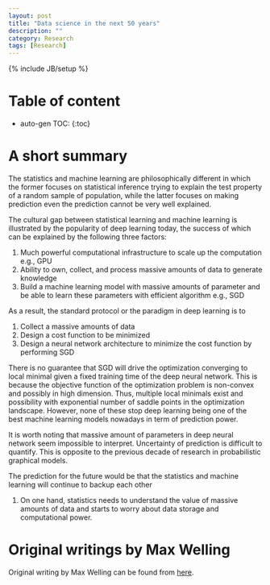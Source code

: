 ```yaml
---
layout: post
title: "Data science in the next 50 years"
description: ""
category: Research 
tags: [Research]
---
```

{% include JB/setup %}
<script type="text/javascript"
 src="http://cdn.mathjax.org/mathjax/latest/MathJax.js?config=TeX-AMS-MML_HTMLorMML">
</script>
 
# Table of content
* auto-gen TOC:
{:toc}

# A short summary


The statistics and machine learning are philosophically different in which the former focuses on statistical inference trying to explain the test property of a random sample of population, while the latter focuses on making prediction even the prediction cannot be very well explained.

The cultural gap between statistical learning and machine learning is illustrated by the popularity of deep learning today, the success of which can be explained by the following three factors:

1. Much powerful computational infrastructure to scale up the computation e.g., GPU
1. Ability to own, collect, and process massive amounts of data to generate knowledge
1. Build a machine learning model with massive amounts of parameter and be able to learn these parameters with efficient algorithm e.g., SGD

As a result, the standard protocol or the paradigm in deep learning is to

1. Collect a massive amounts of data
1. Design a cost function to be minimized
1. Design a neural network architecture to minimize the cost function by performing SGD

There is no guarantee that SGD will drive the optimization converging to local minimal given a fixed training time of the deep neural network. This is because the objective function of the optimization problem is non-convex and possibly in high dimension. Thus, multiple local minimals exist and possibility with exponential number of saddle points in the optimization landscape. However, none of these stop deep learning being one of the best machine learning models nowadays in term of prediction power. 

It is worth noting that massive amount of parameters in deep neural network seem impossible to interpret. Uncertainty of prediction is difficult to quantify. This is opposite to the previous decade of research in probabilistic graphical models. 

The prediction for the future would be that the statistics and machine learning will continue to backup each other

1. On one hand, statistics needs to understand the value of massive amounts of data and starts to worry about data storage and computational power. 








 

# Original writings by Max Welling

Original writing by Max Welling can be found from [here](http://www.ics.uci.edu/~welling/publications/papers/WhyMLneedsStatistics.pdf).
